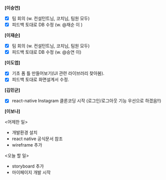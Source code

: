 **[이승연]**
- [x]  팀 회의 (w. 컨설턴트님, 코치님, 팀원 모두)
- [x]  피드백 토대로 DB 수정 (w. @재순 이 )

**[이재순]**
- [x]  팀 회의 (w. 컨설턴트님, 코치님, 팀원 모두)
- [x]  피드백 토대로 DB 수정 (w. @승연 이)

**[이도엽]**

- [x]  기초 폼 틀 만들어보기(UI 관련 라이브러리 찾아봄).
- [x]  피드백 토대로 화면설계서 수정.

**[김민균]**

- [x]  react-native Instagram 클론코딩 시작 (로그인/로그아웃 기능 우선으로 하겠음!!)

**[이보나]**

<어제한 일>

- 개발환경 설치
- react native 공식문서 참조
- wireframe 추가

<오늘 할 일>

-  storyboard 추가
-  마이페이지 개발 시작
